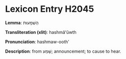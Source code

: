 # Lexicon Entry H2045

**Lemma**: הַשְׁמָעוּת

**Transliteration (xlit)**: hashmâʻûwth

**Pronunciation**: hashmaw-ooth'

**Description**:
from שָׁמַע; announcement; to cause to hear.

